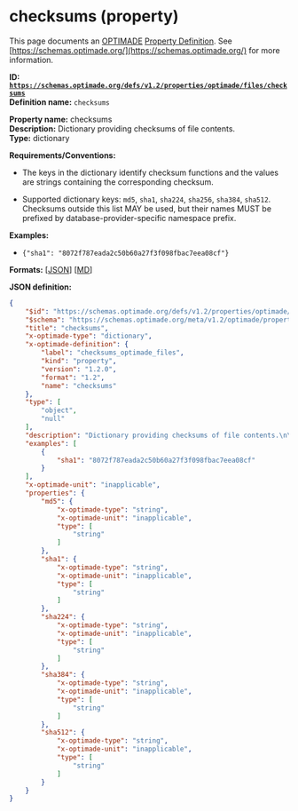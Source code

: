 # checksums (property)

This page documents an [OPTIMADE](https://www.optimade.org/) [Property Definition](https://schemas.optimade.org/#definitions). See [https://schemas.optimade.org/](https://schemas.optimade.org/) for more information.

**ID: [`https://schemas.optimade.org/defs/v1.2/properties/optimade/files/checksums`](https://schemas.optimade.org/defs/v1.2/properties/optimade/files/checksums.md)**  
**Definition name:** `checksums`

**Property name:** checksums  
**Description:** Dictionary providing checksums of file contents.  
**Type:** dictionary  

**Requirements/Conventions:**

- The keys in the dictionary identify checksum functions and the values are strings containing the corresponding checksum.

- Supported dictionary keys: `md5`, `sha1`, `sha224`, `sha256`, `sha384`, `sha512`.
  Checksums outside this list MAY be used, but their names MUST be prefixed by database-provider-specific namespace prefix.

**Examples:**

- `{"sha1": "8072f787eada2c50b60a27f3f098fbac7eea08cf"}`

**Formats:** [[JSON](checksums.json)] [[MD](checksums.md)]

**JSON definition:**

``` json
{
    "$id": "https://schemas.optimade.org/defs/v1.2/properties/optimade/files/checksums",
    "$schema": "https://schemas.optimade.org/meta/v1.2/optimade/property_definition.json",
    "title": "checksums",
    "x-optimade-type": "dictionary",
    "x-optimade-definition": {
        "label": "checksums_optimade_files",
        "kind": "property",
        "version": "1.2.0",
        "format": "1.2",
        "name": "checksums"
    },
    "type": [
        "object",
        "null"
    ],
    "description": "Dictionary providing checksums of file contents.\n\n**Requirements/Conventions:**\n\n- The keys in the dictionary identify checksum functions and the values are strings containing the corresponding checksum.\n\n- Supported dictionary keys: `md5`, `sha1`, `sha224`, `sha256`, `sha384`, `sha512`.\n  Checksums outside this list MAY be used, but their names MUST be prefixed by database-provider-specific namespace prefix.",
    "examples": [
        {
            "sha1": "8072f787eada2c50b60a27f3f098fbac7eea08cf"
        }
    ],
    "x-optimade-unit": "inapplicable",
    "properties": {
        "md5": {
            "x-optimade-type": "string",
            "x-optimade-unit": "inapplicable",
            "type": [
                "string"
            ]
        },
        "sha1": {
            "x-optimade-type": "string",
            "x-optimade-unit": "inapplicable",
            "type": [
                "string"
            ]
        },
        "sha224": {
            "x-optimade-type": "string",
            "x-optimade-unit": "inapplicable",
            "type": [
                "string"
            ]
        },
        "sha384": {
            "x-optimade-type": "string",
            "x-optimade-unit": "inapplicable",
            "type": [
                "string"
            ]
        },
        "sha512": {
            "x-optimade-type": "string",
            "x-optimade-unit": "inapplicable",
            "type": [
                "string"
            ]
        }
    }
}
```